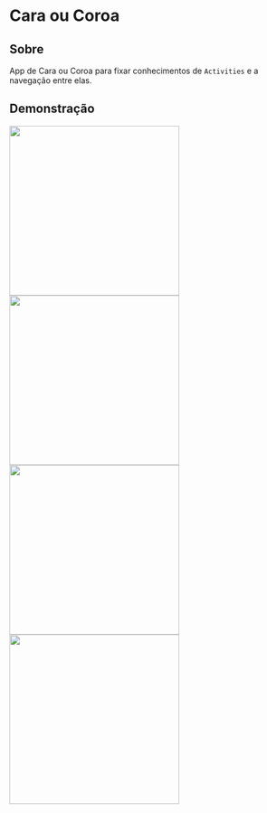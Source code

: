 # Cara ou Coroa

## Sobre
App de Cara ou Coroa para fixar conhecimentos de `Activities` e a navegação entre elas.

## Demonstração
<img src="https://github.com/user-attachments/assets/c191c27e-2644-4ab3-878c-39f6eb5e7c80" width="300">
<img src="https://github.com/user-attachments/assets/f9a564f9-e559-4368-b36c-82f7673c58e5" width="300">
<img src="https://github.com/user-attachments/assets/8822efa3-e585-484a-a8a3-f36d2c9e2f82" width="300">
<img src="https://github.com/user-attachments/assets/55cf0a7d-c464-4275-9fc1-d9083b46b651" width="300">
